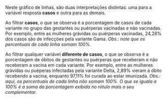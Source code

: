 Neste gráfico de linhas, são duas interpretações distintas: uma para a variável resposta **casos** e outra para as demais. 

Ao filtrar **casos**, o que se observa é a porcentagem de casos de cada variante no grupo das gestantes ou puérperas vacinadas e não vacinadas. Por exemplo, entre as mulheres grávidas ou puérperas vacinadas, 24,28% dos casos são de infecções pela variante Gama. _Obs.: note que os percentuais de cada linha somam 100%._

Ao filtrar qualquer variável **diferente de casos**, o que se observa é a porcentagem de óbitos de gestantes ou puérperas que receberam e não receberam a vacina em cada variante. Por exemplo, entre as mulheres grávidas ou puéperas infectadas pela variante Delta, 2,89% vieram a óbito recebendo a vacina, enquanto 97,11% foi curada ao estar imunizada. _Obs.: aqui, os percentuais de cada linha não somam 100%. O que se iguala a 100% é a soma da porcentagem exibida no rótulo mais o seu complementar._
